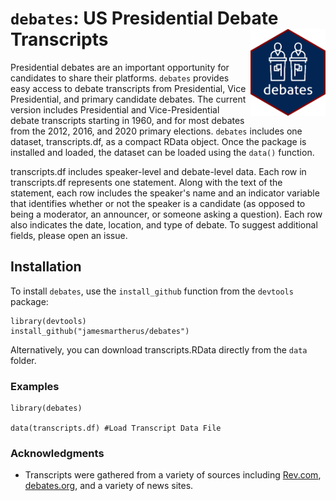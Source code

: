 # `debates`: US Presidential Debate Transcripts <img src="man/figures/logo.png" align="right" width=120 />

Presidential debates are an important opportunity for candidates to share their platforms. `debates` provides easy access to debate transcripts from Presidential, Vice Presidential, and primary candidate debates. The current version includes Presidential and Vice-Presidential debate transcripts starting in 1960, and for most debates from the 2012, 2016, and 2020 primary elections. `debates` includes one dataset, transcripts.df, as a compact RData object. Once the package is installed and loaded, the dataset can be loaded using the `data()` function.

transcripts.df includes speaker-level and debate-level data. Each row in transcripts.df represents one statement. Along with the text of the statement, each row includes the speaker's name and an indicator variable that identifies whether or not the speaker is a candidate (as opposed to being a moderator, an announcer, or someone asking a question). Each row also indicates the date, location, and type of debate. To suggest additional fields, please open an issue. 

## Installation

To install `debates`, use the `install_github` function from the `devtools` package:

```
library(devtools)
install_github("jamesmartherus/debates")
```

Alternatively, you can download transcripts.RData directly from the `data` folder. 

### Examples

```
library(debates)

data(transcripts.df) #Load Transcript Data File
```

### Acknowledgments

- Transcripts were gathered from a variety of sources including [Rev.com](https://www.rev.com/blog/transcript-category/debate-transcripts?view=all), [debates.org](https://www.debates.org/voter-education/debate-transcripts/), and a variety of news sites. 


